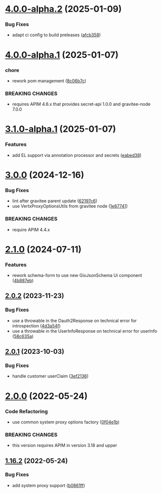 # [4.0.0-alpha.2](https://github.com/gravitee-io/gravitee-resource-oauth2-provider-generic/compare/4.0.0-alpha.1...4.0.0-alpha.2) (2025-01-09)


### Bug Fixes

* adapt ci config to build preleases ([afcb358](https://github.com/gravitee-io/gravitee-resource-oauth2-provider-generic/commit/afcb3580025b819f8a458805490371b5548d4eb7))

# [4.0.0-alpha.1](https://github.com/gravitee-io/gravitee-resource-oauth2-provider-generic/compare/3.1.0-alpha.1...4.0.0-alpha.1) (2025-01-07)


### chore

* rework pom management ([8c06b7c](https://github.com/gravitee-io/gravitee-resource-oauth2-provider-generic/commit/8c06b7c154ae9d10c7ca32e27edfe68305506b4d))


### BREAKING CHANGES

* requires APIM 4.6.x that provides secret-api 1.0.0 and gravitee-node 7.0.0

# [3.1.0-alpha.1](https://github.com/gravitee-io/gravitee-resource-oauth2-provider-generic/compare/3.0.0...3.1.0-alpha.1) (2025-01-07)


### Features

* add EL support via annotation processor and secrets ([eabed38](https://github.com/gravitee-io/gravitee-resource-oauth2-provider-generic/commit/eabed382515c8aacda9cd116b6d93ed07269e0c0))

# [3.0.0](https://github.com/gravitee-io/gravitee-resource-oauth2-provider-generic/compare/2.1.0...3.0.0) (2024-12-16)


### Bug Fixes

* lint after gravitee parent update ([62197c6](https://github.com/gravitee-io/gravitee-resource-oauth2-provider-generic/commit/62197c6f28b11c3e9495c4b91a6c874b68976f74))
* use VertxProxyOptionsUtils from gravitee node ([1e67741](https://github.com/gravitee-io/gravitee-resource-oauth2-provider-generic/commit/1e67741d387c51b780404e48be8cf9370e7bd86e))


### BREAKING CHANGES

* require APIM 4.4.x

# [2.1.0](https://github.com/gravitee-io/gravitee-resource-oauth2-provider-generic/compare/2.0.2...2.1.0) (2024-07-11)


### Features

* rework schema-form to use new GioJsonSchema Ui component ([4b887eb](https://github.com/gravitee-io/gravitee-resource-oauth2-provider-generic/commit/4b887ebc72c633f2332647b20c97383c2bb67115))

## [2.0.2](https://github.com/gravitee-io/gravitee-resource-oauth2-provider-generic/compare/2.0.1...2.0.2) (2023-11-23)


### Bug Fixes

* use a throwable in the Oauth2Response on technical error for introspection ([4d3a54f](https://github.com/gravitee-io/gravitee-resource-oauth2-provider-generic/commit/4d3a54fc9a4ee00848f39264b4eacb3609f687a7))
* use a throwable in the UserInfoResponse on technical error for userInfo ([58c635a](https://github.com/gravitee-io/gravitee-resource-oauth2-provider-generic/commit/58c635afebb04877a35f6acdb7022f7eefdd00af))

## [2.0.1](https://github.com/gravitee-io/gravitee-resource-oauth2-provider-generic/compare/2.0.0...2.0.1) (2023-10-03)


### Bug Fixes

* handle customer userClaim ([3ef2136](https://github.com/gravitee-io/gravitee-resource-oauth2-provider-generic/commit/3ef213644cc2ac3ec72c5960d986de56653d58e4))

# [2.0.0](https://github.com/gravitee-io/gravitee-resource-oauth2-provider-generic/compare/1.16.2...2.0.0) (2022-05-24)


### Code Refactoring

* use common system proxy options factory ([0f04e1b](https://github.com/gravitee-io/gravitee-resource-oauth2-provider-generic/commit/0f04e1bcfea3ed624b44333ce47f09f765935ba0))


### BREAKING CHANGES

* this version requires APIM in version 3.18 and upper

## [1.16.2](https://github.com/gravitee-io/gravitee-resource-oauth2-provider-generic/compare/1.16.1...1.16.2) (2022-05-24)


### Bug Fixes

* add system proxy support ([b0861ff](https://github.com/gravitee-io/gravitee-resource-oauth2-provider-generic/commit/b0861ff8996f216ffa7398e393fb6207583fb161))
